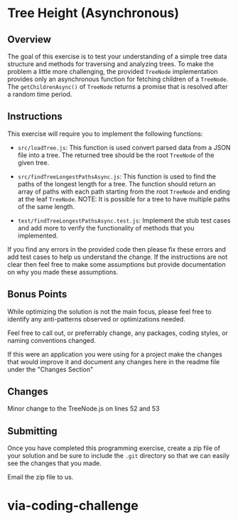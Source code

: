 # Tree Height (Asynchronous)

## Overview

The goal of this exercise is to test your understanding of a simple tree
data structure and methods for traversing and analyzing trees.
To make the problem a little more challenging, the provided `TreeNode`
implementation provides only an asynchronous function for fetching
children of a `TreeNode`. The `getChildrenAsync()` of `TreeNode` returns
a promise that is resolved after a random time period.

## Instructions

This exercise will require you to implement the following functions:

- `src/loadTree.js`: This function is used convert parsed data from a JSON
  file into a tree. The returned tree should be the root `TreeNode` of
  the given tree.

- `src/findTreeLongestPathsAsync.js`: This function is used to find
  the paths of the longest length for a tree. The function should return an
  array of paths with each path starting from the root `TreeNode` and
  ending at the leaf `TreeNode`. NOTE: It is possible for a tree to
  have multiple paths of the same length.

- `test/findTreeLongestPathsAsync.test.js`: Implement the stub test cases
  and add more to verify the functionality of methods that you implemented.

If you find any errors in the provided code then please fix these errors
and add test cases to help us understand the change. If the instructions
are not clear then feel free to make some assumptions but provide
documentation on why you made these assumptions.

## Bonus Points
While optimizing the solution is not the main focus, please feel free to identify any anti-patterns observed or optimizations needed. 

Feel free to call out, or preferrably change, any packages, coding styles, or naming conventions changed.

If this were an application you were using for a project make the changes that would improve it and document any changes here in the readme file under the "Changes Section"

## Changes
Minor change to the TreeNode.js on lines 52 and 53


## Submitting

Once you have completed this programming exercise, create a zip file
of your solution and be sure to include the `.git` directory so that
we can easily see the changes that you made.

Email the zip file to us.

# via-coding-challenge
